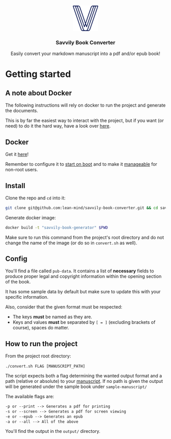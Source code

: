 <br />
<div align="center">
  <a href="https://github.com/lean-mind/savvily-book-converter">
    <img src="resources/images/logo.png" alt="Logo" width="80" height="80">
  </a>

<h3 align="center">Savvily Book Converter</h3>

  <p align="center">
    Easily convert your markdown manuscript into a pdf and/or epub book!
  </p>
</div>

# Getting started

## A note about Docker

The following instructions will rely on docker to run the project and generate the documents.

This is by far the easiest way to interact with the project, but if you want (or need) to do it the hard way, have a look over [here](pandoc).

## Docker

Get it [here](https://docs.docker.com/get-docker/)!

Remember to configure it to [start on boot](https://docs.docker.com/engine/install/linux-postinstall/#configure-docker-to-start-on-boot) and to make it [manageable](https://docs.docker.com/engine/install/linux-postinstall/#manage-docker-as-a-non-root-user) for non-root users.

## Install

Clone the repo and `cd` into it:

```bash
git clone git@github.com:lean-mind/savvily-book-converter.git && cd savvily-book-converter
```

Generate docker image:

```bash
docker build -t "savvily-book-generator" $PWD
```

Make sure to run this command from the project's root directory and do not change the name of the image (or do so in `convert.sh` as well).

## Config

You'll find a file called `pub-data`.
It contains a list of **necessary** fields to produce proper legal and copyright information within the opening
section of the book.

It has some sample data by default but make sure to update this with your specific information.

Also, consider that the given format must be respected:

- The keys **must** be named as they are.
- Keys and values **must** be separated by `[ = ]` (excluding brackets of course), spaces do matter.

## How to run the project

From the project root directory:

`./convert.sh FLAG [MANUSCRIPT_PATH]`

The script expects both a flag determining the wanted output format and a path (relative or absolute) to your [manuscript](manuscript).
If no path is given the output will be generated under the sample book under `sample-manuscript/`

The available flags are:

```
-p or --print --> Generates a pdf for printing
-s or --screen --> Generates a pdf for screen viewing
-e or --epub --> Generates an epub
-a or --all --> All of the above
```

You'll find the output in the `output/` directory.

